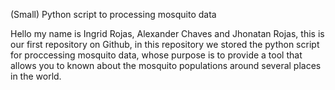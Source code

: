 (Small) Python script to processing mosquito data

Hello my name is Ingrid Rojas, Alexander Chaves and Jhonatan Rojas, this is our first repository on Github, in this repository we stored the python script for proccessing mosquito data, whose purpose is to provide a tool that allows you to known about the mosquito populations around several places in the world.
